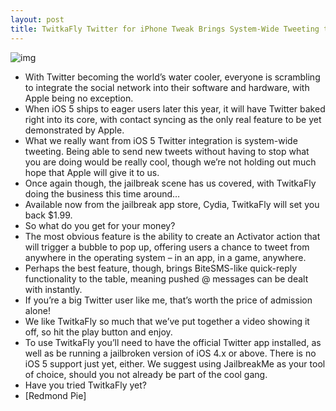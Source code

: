 ```yaml
---
layout: post
title: TwitkaFly Twitter for iPhone Tweak Brings System-Wide Tweeting to iOS
---
```

![img](http://media.idownloadblog.com/wp-content/uploads/2011/07/TwitkaFly-e1310769735345.png)
* With Twitter becoming the world’s water cooler, everyone is scrambling to integrate the social network into their software and hardware, with Apple being no exception.
* When iOS 5 ships to eager users later this year, it will have Twitter baked right into its core, with contact syncing as the only real feature to be yet demonstrated by Apple.
* What we really want from iOS 5 Twitter integration is system-wide tweeting. Being able to send new tweets without having to stop what you are doing would be really cool, though we’re not holding out much hope that Apple will give it to us.
* Once again though, the jailbreak scene has us covered, with TwitkaFly doing the business this time around…
* Available now from the jailbreak app store, Cydia, TwitkaFly will set you back $1.99.
* So what do you get for your money?
* The most obvious feature is the ability to create an Activator action that will trigger a bubble to pop up, offering users a chance to tweet from anywhere in the operating system – in an app, in a game, anywhere.
* Perhaps the best feature, though, brings BiteSMS-like quick-reply functionality to the table, meaning pushed @ messages can be dealt with instantly.
* If you’re a big Twitter user like me, that’s worth the price of admission alone!
* We like TwitkaFly so much that we’ve put together a video showing it off, so hit the play button and enjoy.
* To use TwitkaFly you’ll need to have the official Twitter app installed, as well as be running a jailbroken version of iOS 4.x or above. There is no iOS 5 support just yet, either. We suggest using JailbreakMe as your tool of choice, should you not already be part of the cool gang.
* Have you tried TwitkaFly yet?
* [Redmond Pie]

